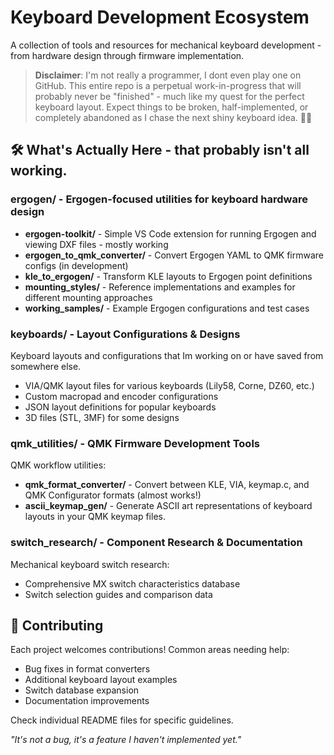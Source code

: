 # Keyboard Development Ecosystem

A collection of tools and resources for mechanical keyboard development - from hardware design through firmware implementation.

> **Disclaimer**: I'm not really a programmer, I dont even play one on GitHub. This entire repo is a perpetual work-in-progress that will probably never be "finished" - much like my quest for the perfect keyboard layout. Expect things to be broken, half-implemented, or completely abandoned as I chase the next shiny keyboard idea. 🤷‍♂️

## 🛠 What's Actually Here - that probably isn't all working.

### **ergogen/** - Ergogen-focused utilities for keyboard hardware design
- **ergogen-toolkit/** - Simple VS Code extension for running Ergogen and viewing DXF files - mostly working
- **ergogen_to_qmk_converter/** - Convert Ergogen YAML to QMK firmware configs (in development)
- **kle_to_ergogen/** - Transform KLE layouts to Ergogen point definitions  
- **mounting_styles/** - Reference implementations and examples for different mounting approaches
- **working_samples/** - Example Ergogen configurations and test cases

### **keyboards/** - Layout Configurations & Designs
Keyboard layouts and configurations that Im working on or have saved from somewhere else.
- VIA/QMK layout files for various keyboards (Lily58, Corne, DZ60, etc.)
- Custom macropad and encoder configurations
- JSON layout definitions for popular keyboards
- 3D files (STL, 3MF) for some designs

### **qmk_utilities/** - QMK Firmware Development Tools
QMK workflow utilities:
- **qmk_format_converter/** - Convert between KLE, VIA, keymap.c, and QMK Configurator formats (almost works!)
- **ascii_keymap_gen/** - Generate ASCII art representations of keyboard layouts in your QMK keymap files.

### **switch_research/** - Component Research & Documentation
Mechanical keyboard switch research:
- Comprehensive MX switch characteristics database
- Switch selection guides and comparison data


## 🤝 Contributing

Each project welcomes contributions! Common areas needing help:
- Bug fixes in format converters
- Additional keyboard layout examples  
- Switch database expansion
- Documentation improvements

Check individual README files for specific guidelines.


_"It's not a bug, it's a feature I haven't implemented yet."_
